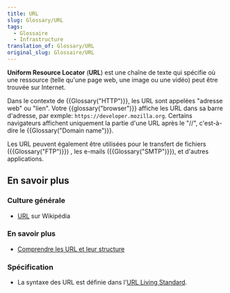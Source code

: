 ```yaml
---
title: URL
slug: Glossary/URL
tags:
  - Glossaire
  - Infrastructure
translation_of: Glossary/URL
original_slug: Glossaire/URL
---
```

**Uniform Resource Locator** (**URL**) est une chaîne de texte qui spécifie où une ressource (telle qu'une page web, une image ou une vidéo) peut être trouvée sur Internet.

Dans le contexte de {{Glossary("HTTP")}}, les URL sont appelées "adresse web" ou "lien". Votre {{glossary("browser")}} affiche les URL dans sa barre d'adresse, par exmple: `https://developer.mozilla.org`. Certains navigateurs affichent uniquement la partie d'une URL après le "//", c'est-à-dire le {{Glossary("Domain name")}}.

Les URL peuvent également être utilisées pour le transfert de fichiers ({{Glossary("FTP")}}) , les e-mails ({{Glossary("SMTP")}}), et d'autres applications.

## En savoir plus

### Culture générale

- [URL](https://fr.wikipedia.org/wiki/Uniform_Resource_Locator) sur Wikipédia

### En savoir plus

- [Comprendre les URL et leur structure](/fr/Learn/Understanding_URLs)

### Spécification

- La syntaxe des URL est définie dans l'[URL Living Standard](https://url.spec.whatwg.org/).
